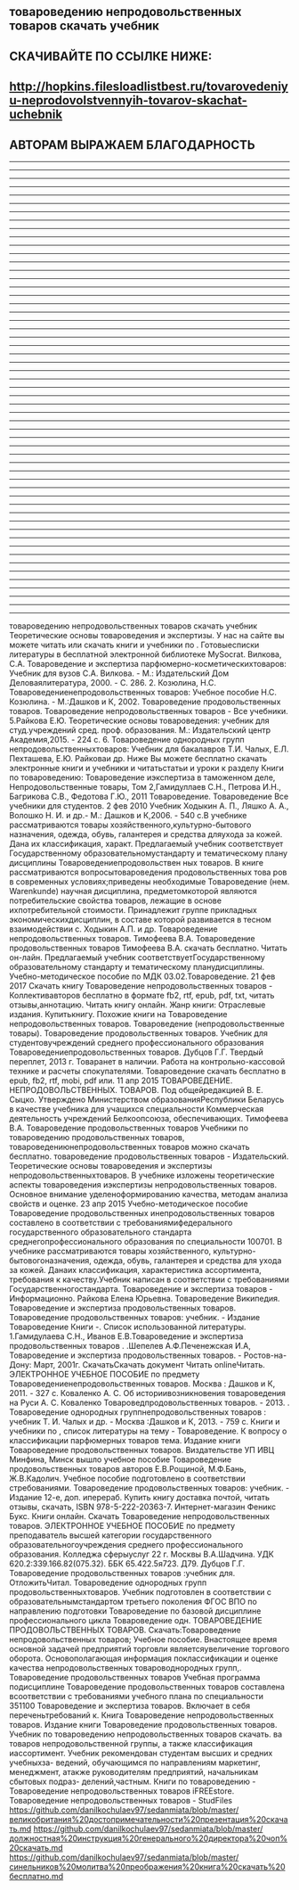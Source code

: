 товароведению непродовольственных товаров скачать учебник
--------------------------------------------------
СКАЧИВАЙТЕ ПО ССЫЛКЕ НИЖЕ:
--------------------------------------------------
http://hopkins.filesloadlistbest.ru/tovarovedeniyu-neprodovolstvennyih-tovarov-skachat-uchebnik
--------------------------------------------------
АВТОРАМ ВЫРАЖАЕМ БЛАГОДАРНОСТЬ
--------------------------------------------------
--------------------------------------------------
--------------------------------------------------
--------------------------------------------------
--------------------------------------------------
--------------------------------------------------
--------------------------------------------------
--------------------------------------------------
--------------------------------------------------
--------------------------------------------------
--------------------------------------------------
--------------------------------------------------
--------------------------------------------------
--------------------------------------------------
--------------------------------------------------
--------------------------------------------------
--------------------------------------------------
--------------------------------------------------
--------------------------------------------------
--------------------------------------------------
--------------------------------------------------
--------------------------------------------------
--------------------------------------------------
--------------------------------------------------
--------------------------------------------------
--------------------------------------------------
--------------------------------------------------
--------------------------------------------------
--------------------------------------------------
--------------------------------------------------
--------------------------------------------------
--------------------------------------------------
--------------------------------------------------
--------------------------------------------------
--------------------------------------------------
--------------------------------------------------
--------------------------------------------------
--------------------------------------------------
--------------------------------------------------
--------------------------------------------------
--------------------------------------------------
--------------------------------------------------
--------------------------------------------------
--------------------------------------------------
--------------------------------------------------
--------------------------------------------------
--------------------------------------------------
--------------------------------------------------
--------------------------------------------------
--------------------------------------------------
--------------------------------------------------
--------------------------------------------------
--------------------------------------------------
--------------------------------------------------
--------------------------------------------------
--------------------------------------------------
товароведению непродовольственных товаров скачать учебник Теоретические основы товароведения и экспертизы. У нас на сайте вы можете читать или скачать книги и учебники по . Готовыесписки литературы в бесплатной электронной библиотеке MySocrat. Вилкова, С.А. Товароведение и экспертиза парфюмерно-косметическихтоваров: Учебник для вузов  С.А. Вилкова. - М.: Издательский Дом Деловаялитература, 2000. - С. 286. 2. Козюлина, Н.С. Товароведениенепродовольственных товаров: Учебное пособие  Н.С. Козюлина. - М.:Дашков и К, 2002. Товароведение продовольственных товаров. Товароведение непродовольственных товаров - Все учебники. 5.Райкова Е.Ю. Теоретические основы товароведения: учебник для студ.учреждений сред. проф. образования. М.: Издательский центр Академия,2015. - 224 с. 6. Товароведение однородных групп непродовольственныхтоваров: Учебник для бакалавров  Т.И. Чалых, Е.Л. Пехташева, Е.Ю. Райковаи др. Ниже Вы можете бесплатно скачать электронные книги и учебники и читатьстатьи и уроки к разделу Книги по товароведению:  Товароведение иэкспертиза в таможенном деле, Непродовольственные товары, Том 2,Гамидуллаев С.Н., Петрова И.Н., Багрикова С.В., Федотова Г.Ю., 2011 Товароведение. Товароведение  Все учебники для студентов. 2 фев 2010  Учебник Ходыкин А. П., Ляшко А. А., Волошко Н. И. и др.- М.: Дашков и К,2006. - 540 с.В учебнике рассматриваются товары хозяйственного,культурно-бытового назначения, одежда, обувь, галантерея и средства дляухода за кожей. Дана их классификация, характ. Предлагаемый учебник соответствует Государственному образовательномустандарту и тематическому плану дисциплины Товароведениепродовольствен ных товаров. В книге рассматриваются вопросытовароведения продовольственных това ров в современных условиях;приведены необходимые
Товароведение (нем. Warenkunde)  научная дисциплина, предметомкоторой являются потребительские свойства товаров, лежащие в основе ихпотребительной стоимости. Принадлежит группе прикладных экономическихдисциплин, в составе которой развивается в тесном взаимодействии с. Ходыкин А.П. и др. Товароведение непродовольственных товаров. Тимофеева В.А. Товароведение продовольственных товаров Тимофеева В.А. скачать бесплатно. Читать он-лайн. Предлагаемый учебник соответствуетГосударственному образовательному стандарту и тематическому планудисциплины. Учебно-методическое пособие по МДК 03.02.Товароведение. 21 фев 2017  Скачать книгу Товароведение непродовольственных товаров - Коллективавторов бесплатно в формате fb2, rtf, epub, pdf, txt, читать отзывы,аннотацию. Читать книгу онлайн. Жанр книги: Отраслевые издания. Купитькнигу. Похожие книги на Товароведение непродовольственных товаров. Товароведение (непродовольственные товары). Товароведение продовольственных товаров. Учебник для студентовучреждений среднего профессионального образования  Товароведениепродовольственных товаров. Дубцов Г.Г. Твердый переплет, 2013 г. Товаранет в наличии. Работа на контрольно-кассовой технике и расчеты спокупателями. Товароведение  скачать бесплатно в epub, fb2, rtf, mobi, pdf или. 11 апр 2015  ТОВАРОВЕДЕНИЕ. НЕПРОДОВОЛЬСТВЕННЫХ. ТОВАРОВ. Под общейредакцией В. Е. Сыцко. Утверждено Министерством образованияРеспублики Беларусь в качестве учебника для учащихся специальности Коммерческая деятельность учреждений Белкоопсоюза, обеспечивающих. Тимофеева В.А. Товароведение продовольственных товаров
Учебники по товароведению продовольственных товаров, товароведениюнепродовольственных товаров можно скачать бесплатно. товароведение продовольственных товаров - Издательский. Теоретические основы товароведения и экспертизы непродовольственныхтоваров. В учебнике изложены теоретические аспекты товароведения иэкспертизы непродовольственных товаров. Основное внимание уделеноформированию качества, методам анализа свойств и оценке. 23 апр 2015  Учебно-методическое пособие Товароведение продовольственных инепродовольственных товаров составлено в соответствии с требованиямифедерального государственного образовательного стандарта среднегопрофессионального образования по специальности 100701. В учебнике рассматриваются товары хозяйственного, культурно-бытовогоназначения, одежда, обувь, галантерея и средства для ухода за кожей. Данаих классификация, характеристика ассортимента, требования к качеству.Учебник написан в соответствии с требованиями Государственногостандарта. Товароведение и экспертиза товаров - Информационно. Райкова Елена Юрьевна. Товароведение  Википедия. Товароведение и экспертиза продовольственных товаров. Товароведение продовольственных товаров: учебник. - Издание
Товароведение  Книги -. Список использованной литературы. 1.Гамидулаева С.Н., Иванов Е.В.Товароведение и экспертиза продовольственных товаров . .Шепелев А.Ф.Печенежская И.А, Товароведение и экспертиза продовольственных товаров. - Ростов-на-Дону: Март, 2001г. СкачатьСкачать документ Читать onlineЧитать. ЭЛЕКТРОННОЕ УЧЕБНОЕ ПОСОБИЕ по предмету Товароведениенепродовольственных товаров. Москва : Дашков и К, 2011. - 327 с. Коваленко А. С. Об историивозникновения товароведения на Руси  А. С. Коваленко  Товароведпродовольственных товаров. - 2013. . Товароведение однородных группнепродовольственных товаров : учебник  Т. И. Чалых и др. - Москва :Дашков и К, 2013. - 759 с. Книги и учебники по , список литературы на тему - Товароведение. К вопросу о классификации парфюмерных товаров  тема. Издание книги Товароведение продовольственных товаров. Виздательстве УП ИВЦ Минфина, Минск вышло учебное пособие Товароведение продовольственных товаров авторов Е.В.Рощиной, М.Ф.Бань, Ж.В.Кадолич. Учебное пособие подготовлено в соответствии стребованиями. Товароведение продовольственных товаров: учебник. - Издание 12-е, доп. иперераб. Купить книгу доставка почтой, читать отзывы, скачать, ISBN 978-5-222-20363-7. Интернет-магазин Феникс Букс. Книги онлайн. Скачать Товароведение непродовольственных товаров. ЭЛЕКТРОННОЕ УЧЕБНОЕ ПОСОБИЕ по предмету
преподаватель высшей категории государственного образовательногоучреждения среднего профессионального образования. Колледжа сферыуслуг  22 г. Москвы В.А.Шадчина. УДК 620.2:339.166.82(075.32). ББК 65.422.5я723. Д79. Дубцов Г.Г. Товароведение продовольственных товаров :учебник для. ОтложитьЧитал. Товароведение однородных групп продовольственныхтоваров. Учебник подготовлен в соответствии с образовательнымстандартом третьего поколения  ФГОС ВПО по направлению подготовки Товароведение по базовой дисциплине профессионального цикла Товароведение одн. ТОВАРОВЕДЕНИЕ ПРОДОВОЛЬСТВЕННЫХ ТОВАРОВ. Скачать:Товароведение непродовольственных товаров; Учебное пособие. Внастоящее время основной задачей предприятий торговли являетсяувеличение торгового оборота. Основополагающая информация поклассификации и оценке качества непродовольственных товароводнородных групп,. Товароведение продовольственных товаров Учебная программа подисциплине Товароведение продовольственных товаров составлена всоответствии с требованиями учебного плана по специальности 351100 Товароведение и экспертиза товаров. Включает в себя переченьтребований к. Книга Товароведение непродовольственных товаров. Издание книги Товароведение продовольственных товаров. Учебник по товароведению непродовольственных товаров скачать. ва товаров непродовольственной группы, а также классификация иассортимент. Учебник рекомендован студентам высших и средних учебныхза- ведений, обучающимся по направлениям маркетинг, менеджмент, атакже руководителям предприятий, начальникам сбытовых подраз- делений,частным. Книги по товароведению -
Товароведение непродовольственных товаров  iFREEstore. Товароведение непродовольственных товаров - StudFiles
https://github.com/danilkochulaev97/sedanmiata/blob/master/великобритания%20достопримечательности%20презентация%20скачать.md
https://github.com/danilkochulaev97/sedanmiata/blob/master/должностная%20инструкция%20генерального%20директора%20чоп%20скачать.md
https://github.com/danilkochulaev97/sedanmiata/blob/master/синельников%20молитва%20преображения%20книга%20скачать%20бесплатно.md
